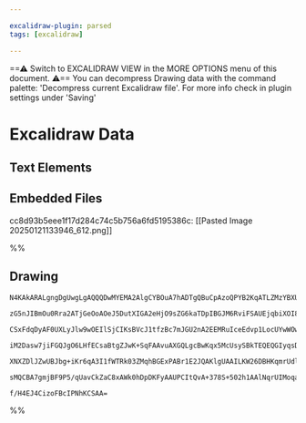 ```yaml
---

excalidraw-plugin: parsed
tags: [excalidraw]

---
```

==⚠  Switch to EXCALIDRAW VIEW in the MORE OPTIONS menu of this document. ⚠== You can decompress Drawing data with the command palette: 'Decompress current Excalidraw file'. For more info check in plugin settings under 'Saving'


# Excalidraw Data

## Text Elements
## Embedded Files
cc8d93b5eee1f17d284c74c5b756a6fd5195386c: [[Pasted Image 20250121133946_612.png]]

%%
## Drawing
```compressed-json
N4KAkARALgngDgUwgLgAQQQDwMYEMA2AlgCYBOuA7hADTgQBuCpAzoQPYB2KqATLZMzYBXUtiRoIACyhQ4zZAHoFAc0JRJQgEYA6bGwC2CgF7N6hbEcK4OCtptbErHALRY8RMpWdx8Q1TdIEfARcZgRmBShcZQUebQB2bQAWGjoghH0EDihmbgBtcDBQMBKIEm4IABkeAH0AVigAdVIYACkARQAGADkANQAFAGskgDYRzGVcVJLIWEQKwn1opH5S

zG5nJIBmOu0Rra2ATjGeOoAOeJ5DutXIGA2eHjO9sZG6kaTDpIBGJM6RviFSAUEjqbiXOI8eKdOp1aFXb7xJG3KQIQjKaTcP5JFHWZTBbidFHMKCkNiDBAAYTY+DYpAqpOszDguEC2WmpU0uGwg2UZKEHGI1Np9IkjI4zNZWSgHMgADNCPh8ABlWAEiSCDyyiAkskUxqgyTcQEzHWk8kIVUwdXoTXlFH8jEccK5NDfFFsFnYNT3N2dIlAiB84RwA

CSxFdqDyAF0UXLyJlw9wOEIlSjCIKsBVcJ1tfzBc7mJGU2nA2EEMRuIceEdvp1LocUYwWOwuGgdk2mKxON1OGIsVsznVOtdkYHCMwACLpKAV7hyghhFGaYSCgCiwUy2WLqfwKKEcGIuFnlbd8S28SSdRrZwOhzOKKIHEGyd3j7YPLnaAX+CXZaiUBCJGECIIKGbKNqCrBEmEjYNgZzEIcWyaHUCBod8cqIsQTxJNgl7YHUmjxO8uAjHKxB1N81yD

iM2Dasw7jiFGQJgO6LHfECsaBtgZJwK+SqFAAvuAXGQLgcBwKqx5McUsySBkTEQEQGIyqsDCEAgFAAELcry+ZCjSdIVAAxHKZnmRyEDYCIbJQKGs76KqepUoZoroMZ3wIJ5nmWdZpC2fZGQ6TywYCgZIoMuQEosrZvk2dKgX6AAYoqKpqopdqVmpfkBQ5TkWgaxBgmgJqQDlCV5eaFJWjaOo0vahRWfF2SJQASsIToutwbGlOVLUOQA8l6Prdf62

XNXZDlJZwUBJbg+iKr6qA3I1fWTRk03ZMqhBGExPABr1E2JQAKlgUAAILKW26DBHKqmrUdlWshd/lsBQ8m4KeqAlnuD3+RVGRroK52ve9IRfRArJklQ43/f1GQg9Dx3wIp+mWQxZJKgAGtwIxItonTfIi3wXCtpQYzS+AAJpYp0STaN8rzvJ8Px/CMalGGwBjcLJkD0AQQhMRxJSCbDuUZO1YWFsBaNqXyJDbbtxoHZA8vEKqCB8WgZOq6QJAALJ

sMQCBA7gmjBF9P5/qUavCkZaC8xAWk0hDpDKFyAAUPCItQvA+378S+502h1AAlNqrUIMoqashUbuezWRK8FsSeJ0HIfh0JYvSvlFJDVArY7qWpTxvNCCR5mescBBDuBlkZsW9wpKCyi2BEFrqDNwgKIcGXTekC3gbCFAT5MV3WeNXYABWCDYDkyq93AhvG6b5tfqgVvd413IF4wx1c/gPOBnMGXpHPrbatZJIGMj8xoD976fpbi5b6a+ChBd597w

f/H4EJ4CizoFBcIPNhKCSAA=
```
%%